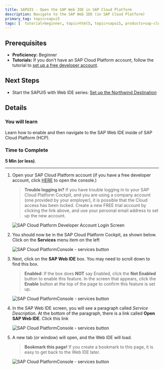 ```yaml
---
title: SAPUI5 - Open the SAP Web IDE in SAP Cloud Platform
description: Navigate to the SAP Web IDE (in SAP Cloud Platform)
primary_tag: topic>sapui5
tags: [  tutorial>beginner, topic>html5, topic>sapui5, products>sap-cloud-platform ]
---
```

## Prerequisites  
 - **Proficiency:** Beginner
 - **Tutorials:** If you don't have an SAP Cloud Platform account, follow the tutorial to [set up a free developer account](https://developers.sap.com/tutorials/hcp-create-trial-account.html).

## Next Steps
 - Start the SAPUI5 with Web IDE series: [Set up the Northwind Destination](https://developers.sap.com/tutorials/hcp-create-destination.html)

## Details
### You will learn  
Learn how to enable and then navigate to the SAP Web IDE inside of SAP Cloud Platform (HCP).

### Time to Complete
**5 Min (or less)**.

---

1.  Open your SAP Cloud Platform account (if you have a free developer account, click [HERE](https://account.hanatrial.ondemand.com/) to open the console.)

    >**Trouble logging in?** If you have trouble logging in to your SAP Cloud Platform Cockpit, and you are using a company account (one provided by your employer), it is possible that the Cloud access has been locked.  Create a new FREE trial account by clicking the link above, and use your personal email address to set up the new account.

    ![SAP Cloud Platform Developer Account Login Screen](HCP_login_screen.png)

2.  You should now be in the SAP Cloud Platform Cockpit, as shown below.  Click on the **Services** menu item on the left

    ![SAP Cloud PlatformConsole - services button](services_button.png)

3.  Next, click on the **SAP Web IDE** box.  You may need to scroll down to find this box.

    >**Enabled**: If the box does **NOT** say Enabled, click the **Not Enabled** button to enable this feature.  In the screen that appears, click the **Enable** button at the top of the page to confirm this feature is set up.

    ![SAP Cloud PlatformConsole - services button](web_ide_box.png)

4.  In the SAP Web IDE screen, you will see a paragraph called *Service Description*.  At the bottom of the paragraph, there is a link called **Open SAP Web IDE**.  Click this link

    ![SAP Cloud PlatformConsole - services button](web_ide_detail_screen.png)

5.  A new tab (or window) will open, and the Web IDE will load.

    >**Bookmark this page!**  If you create a bookmark to this page, it is easy to get back to the Web IDE later.

    ![SAP Cloud PlatformConsole - services button](web_ide_start_screen.png)

